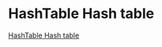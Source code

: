 # HashTable Hash table
[HashTable Hash table](https://aiwithcloud.com/2022/09/15/hashtable_hash_table/)